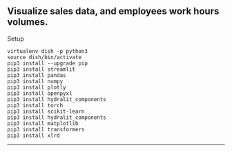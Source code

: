 Visualize sales data, and employees work hours volumes.
---
Setup
```
virtualenv dish -p python3
source dish/bin/activate
pip3 install --upgrade pip
pip3 install streamlit 
pip3 install pandas
pip3 install numpy
pip3 install plotly
pip3 install openpyxl
pip3 install hydralit_components
pip3 install torch
pip3 install scikit-learn
pip3 install hydralit_components
pip3 install matplotlib
pip3 install transformers
pip3 install xlrd
```
---

